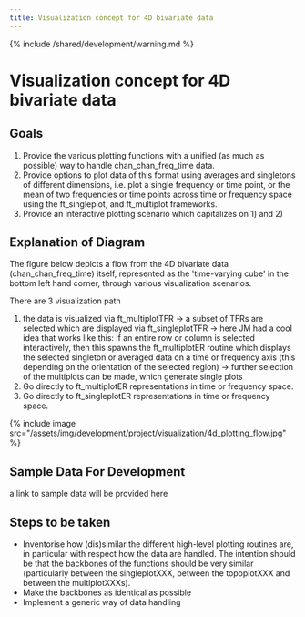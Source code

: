 ```yaml
---
title: Visualization concept for 4D bivariate data
---
```


{% include /shared/development/warning.md %}

# Visualization concept for 4D bivariate data

## Goals

1. Provide the various plotting functions with a unified (as much as possible) way to handle chan_chan_freq_time data.
2. Provide options to plot data of this format using averages and singletons of different dimensions, i.e. plot a single frequency or time point, or the mean of two frequencies or time points across time or frequency space using the ft_singleplot, and ft_multiplot frameworks.
3. Provide an interactive plotting scenario which capitalizes on 1) and 2)

## Explanation of Diagram

The figure below depicts a flow from the 4D bivariate data (chan_chan_freq_time) itself, represented as the 'time-varying cube' in the bottom left hand corner, through various visualization scenarios.

There are 3 visualization path

1. the data is visualized via ft_multiplotTFR -> a subset of TFRs are selected which are displayed via ft_singleplotTFR -> here JM had a cool idea that works like this: if an entire row or column is selected interactively, then this spawns the ft_multiplotER routine which displays the selected singleton or averaged data on a time or frequency axis (this depending on the orientation of the selected region) -> further selection of the multiplots can be made, which generate single plots
2. Go directly to ft_multiplotER representations in time or frequency space.
3. Go directly to ft_singleplotER representations in time or frequency space.

{% include image src="/assets/img/development/project/visualization/4d_plotting_flow.jpg" %}

## Sample Data For Development

a link to sample data will be provided here

## Steps to be taken

- Inventorise how (dis)similar the different high-level plotting routines are, in particular with respect how the data are handled. The intention should be that the backbones of the functions should be very similar (particularly between the singleplotXXX, between the topoplotXXX and between the multiplotXXXs).
- Make the backbones as identical as possible
- Implement a generic way of data handling
